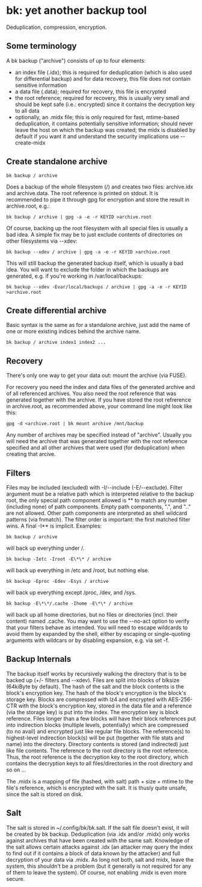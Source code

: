 bk: yet another backup tool
===========================

Deduplication, compression, encryption.

Some terminology
----------------

A bk backup ("archive") consists of up to four elements:

- an index file (.idx); this is required for deduplication (which is also used for differential backup) and for data recovery, this file does not contain sensitive information
- a data file (.data); required for recovery, this file is encrypted
- the root reference; required for recovery, this is usually very small and should be kept safe (i.e.: encrypted) since it contains the decryption key to all data
- optionally, an .midx file; this is only required for fast, mtime-based deduplication, it contains potentially sensitive information; should never leave the host on which the backup was created; the midx is disabled by default if you want it and understand the security implications use --create-midx


Create standalone archive
-------------------------

    bk backup / archive

Does a backup of the whole filesystem (/) and creates two files: archive.idx and archive.data. The root reference is printed on stdout. It is recommended to pipe it through gpg for encryption and store the result in archive.root, e.g.:

    bk backup / archive | gpg -a -e -r KEYID >archive.root

Of course, backing up the root filesystem with all special files is usually a bad idea. A simple fix may be to just exclude contents of directories on other filesystems via --xdev:

    bk backup --xdev / archive | gpg -a -e -r KEYID >archive.root

This will still backup the generated backup itself, which is usually a bad idea. You will want to exclude the folder in which the backups are generated, e.g. if you're working in /var/local/backups:

    bk backup --xdev -Evar/local/backups / archive | gpg -a -e -r KEYID >archive.root

Create differential archive
---------------------------

Basic syntax is the same as for a standalone archive, just add the name of one or more existing indices behind the archive name.

    bk backup / archive index1 index2 ...

Recovery
--------

There's only one way to get your data out: mount the archive (via FUSE).

For recovery you need the index and data files of the generated archive and of all referenced archives. You also need the root reference that was generated together with the archive. If you have stored the root refrerence in archive.root, as recommended above, your command line might look like this:

    gpg -d <archive.root | bk mount archive /mnt/backup

Any number of archives may be specified instead of "archive". Usually you will need the archive that was generated together with the root reference specified and all other archives that were used (for deduplication) when creating that arcive.

Filters
-------

Files may be included (excluded) with -I/--include (-E/--exclude). Filter argument must be a relative path which is interpreted relative to the backup root, the only special path component allowed is \*\* to match any number (including none) of path components. Empty path components, ".", and ".." are not allowed. Other path components are interpreted as shell wildcard patterns (via fnmatch). The filter order is important: the first matched filter wins. A final -I\*\* is implicit. Examples:

    bk backup / archive

will back up everything under /.

    bk backup -Ietc -Iroot -E\*\* / archive

will back up everything in /etc and /root, but nothing else.

    bk backup -Eproc -Edev -Esys / archive

will back up everything except /proc, /dev, and /sys.

    bk backup -E\*\*/.cache -Ihome -E\*\* / archive

will back up all home directories, but no files or directories (incl. their content) named .cache. You may want to use the --no-act option to verify that your filters behave as intended. You will need to escape wildcards to avoid them by expanded by the shell, either by escaping or single-quoting arguments with wildcars or by disabling expansion, e.g. via set -f.

Backup Internals
----------------

The backup itself works by recursively walking the directory that is to be backed up (+/- filters and --xdev). Files are split into blocks of blksize (64kiByte by default). The hash of the salt and the block contents is the block's encryption key. The hash of the block's encryption is the block's storage key. Blocks are compressed with lz4 and encrypted with AES-256-CTR with the block's encryption key, stored in the data file and a reference (via the storage key) is put into the index. The encryption key is block reference. Files longer than a few blocks will have their block references put into indirection blocks (multiple levels, potentially) which are compressed (to no avail) and encrypted just like regular file blocks. The reference(s) to highest-level indirection block(s) will be put (together with file stats and name) into the directory. Directory contents is stored (and indirected) just like file contents. The reference to the root directory is the root reference. Thus, the root reference is the decryption key to the root directory, which contains the decryption keys to all files/directories in the root directory and so on …

The .midx is a mapping of file (hashed, with salt) path + size + mtime to the file's reference, which is encrypted with the salt. It is thusly quite unsafe, since the salt is stored on disk.

Salt
----

The salt is stored in ~/.config/bk/bk.salt. If the salt file doesn't exist, it will be created by bk backup. Deduplication (via .idx and/or .midx) only works against archives that have been created with the same salt. Knowledge of the salt allows certain attacks against .idx (an attacker may query the index to find out if it contains a block of data known by the attacker) and full decryption of your data via .midx. As long not both, salt and midx, leave the system, this shouldn't be a problem (but it generally is not required for any of them to leave the system). Of course, not enabling .midx is even more secure.
